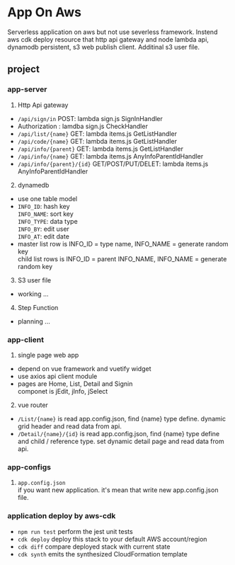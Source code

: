 # App On Aws
Serverless application on aws but not use severless framework. Instend aws cdk deploy resource that http api gateway and node lambda api, dynamodb persistent, s3 web publish client. Additinal s3 user file.

## project

### app-server
1. Http Api gateway
  - `/api/sign/in` POST: lambda sign.js SignInHandler
  - Authorization : lamdba sign.js CheckHandler
  - `/api/list/{name}` GET: lambda items.js GetListHandler
  - `/api/code/{name}` GET: lambda items.js GetListHandler
  - `/api/info/{parent}` GET: lambda items.js GetListHandler
  - `/api/info/{name}` GET: lambda items.js AnyInfoParentIdHandler
  - `/api/info/{parent}/{id}` GET/POST/PUT/DELET: lambda items.js AnyInfoParentIdHandler
2. dynamedb
  - use one table model
  - `INFO_ID`: hash key  
    `INFO_NAME`: sort key  
    `INFO_TYPE`: data type  
    `INFO_BY`: edit user  
    `INFO_AT`: edit date
  - master list row is INFO_ID = type name, INFO_NAME = generate random key  
    child list rows is INFO_ID = parent INFO_NAME, INFO_NAME = generate random key  
3. S3 user file
  - working ...
4. Step Function
  - planning ...

### app-client
1. single page web app 
  - depend on vue framework and vuetify widget
  - use axios api client module
  - pages are Home, List, Detail and Signin  
    componet is jEdit, jInfo, jSelect
2. vue router
  - `/List/{name}` is read app.config.json, find {name} type define. dynamic grid header and read data from api.
  - `/Detail/{name}/{id}` is read app.config.json, find {name} type define and child / reference type. set dynamic detail page and read data from api.

### app-configs
1. `app.config.json`  
   if you want new application. it's mean that write new app.config.json file.

### application deploy by aws-cdk
 * `npm run test`         perform the jest unit tests
 * `cdk deploy`           deploy this stack to your default AWS account/region
 * `cdk diff`             compare deployed stack with current state
 * `cdk synth`            emits the synthesized CloudFormation template
